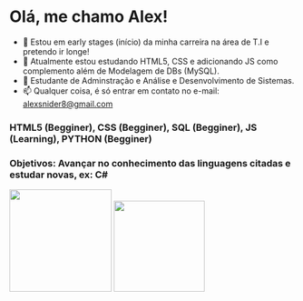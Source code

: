 # Olá, me chamo Alex!

- 👀 Estou em early stages (início) da minha carreira na área de T.I e pretendo ir longe!
- 🌱 Atualmente estou estudando HTML5, CSS e adicionando JS como complemento além de Modelagem de DBs (MySQL).
- 💞️ Estudante de Adminstração e Análise e Desenvolvimento de Sistemas.
- 📫 Qualquer coisa, é só entrar em contato no e-mail: alexsnider8@gmail.com
### HTML5 (Begginer), CSS (Begginer), SQL (Begginer), JS (Learning), PYTHON (Begginer)
### Objetivos: Avançar no conhecimento das linguagens citadas e estudar novas, ex: C#

<!---
AlexSnider/AlexSnider is a ✨ special ✨ repository because its `README.md` (this file) appears on your GitHub profile.
You can click the Preview link to take a look at your changes.
--->
<div>
   <img height="180em" src="https://github-readme-stats.vercel.app/api?username=AlexSnider&show_icons=true&theme=tokyonight"/>
   
   <img height="160em" src="https://github-readme-stats.vercel.app/api/top-langs/?username=AlexSnider&layout=compact&theme=tokyonight"/>
</div>
